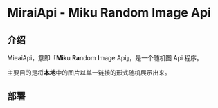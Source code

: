 # MiraiApi - Miku Random Image Api

## 介绍
MieaiApi，意即「**Mi**ku **Ra**ndom **I**mage Api」，是一个随机图 Api 程序。

主要目的是将**本地**中的图片以单一链接的形式随机展示出来。

## 部署
